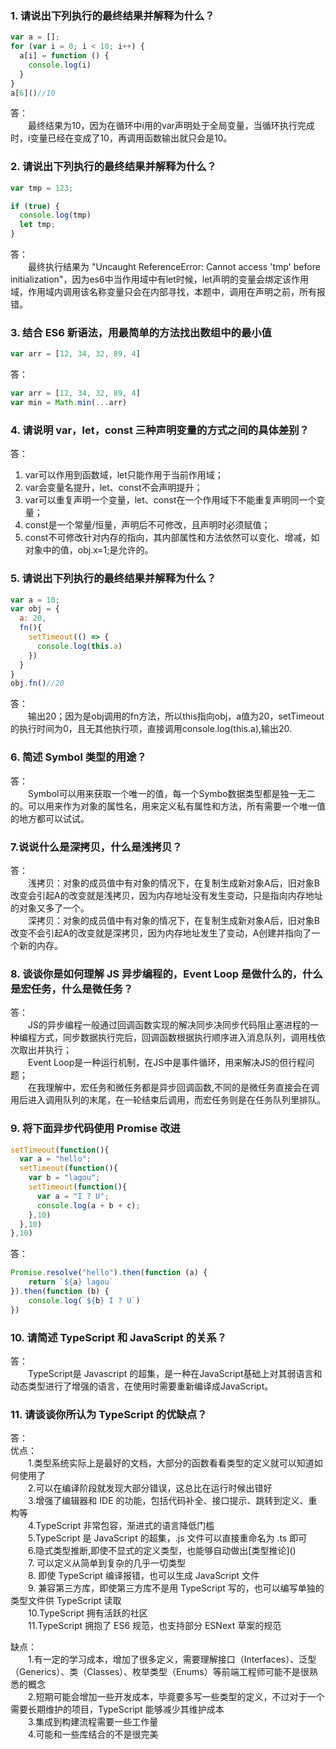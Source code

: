 ### 1. 请说出下列执行的最终结果并解释为什么？
```javascript
var a = [];
for (var i = 0; i < 10; i++) {
  a[i] = function () {
    console.log(i)
  }
} 
a[6]()//10
```
答：   
&emsp;&emsp;最终结果为10，因为在循环中i用的var声明处于全局变量，当循环执行完成时，i变量已经在变成了10，再调用函数输出就只会是10。
  

### 2. 请说出下列执行的最终结果并解释为什么？
```javascript
var tmp = 123;

if (true) {
  console.log(tmp)
  let tmp;
}
```
答：    
&emsp;&emsp;最终执行结果为 "Uncaught ReferenceError: Cannot access 'tmp' before initialization"，因为es6中当作用域中有let时候，let声明的变量会绑定该作用域，作用域内调用该名称变量只会在内部寻找，本题中，调用在声明之前，所有报错。
  
### 3. 结合 ES6 新语法，用最简单的方法找出数组中的最小值


```javascript
var arr = [12, 34, 32, 89, 4]
``` 

答：  

```javascript
var arr = [12, 34, 32, 89, 4]
var min = Math.min(...arr)
``` 

### 4. 请说明 var，let，const 三种声明变量的方式之间的具体差别？
答：  

1. var可以作用到函数域，let只能作用于当前作用域；
2. var会变量名提升，let、const不会声明提升；
3. var可以重复声明一个变量，let、const在一个作用域下不能重复声明同一个变量；
4. const是一个常量/恒量，声明后不可修改，且声明时必须赋值；
5. const不可修改针对内存的指向，其内部属性和方法依然可以变化、增减，如对象中的值，obj.x=1;是允许的。  

### 5. 请说出下列执行的最终结果并解释为什么？

```javascript
var a = 10;
var obj = {
  a: 20,
  fn(){
    setTimeout(() => {
      console.log(this.a)
    })
  }
}
obj.fn()//20
```   
答：  
&emsp;&emsp;输出20；因为是obj调用的fn方法，所以this指向obj，a值为20，setTimeout的执行时间为0，且无其他执行项，直接调用console.log(this.a),输出20.  

### 6. 简述 Symbol 类型的用途？  
答：  
&emsp;&emsp;Symbol可以用来获取一个唯一的值，每一个Symbo数据类型都是独一无二的。可以用来作为对象的属性名，用来定义私有属性和方法，所有需要一个唯一值的地方都可以试试。

### 7.说说什么是深拷贝，什么是浅拷贝？
答：  
&emsp;&emsp;浅拷贝：对象的成员值中有对象的情况下，在复制生成新对象A后，旧对象B改变会引起A的改变就是浅拷贝，因为内存地址没有发生变动，只是指向内存地址的对象又多了一个。  
&emsp;&emsp;深拷贝：对象的成员值中有对象的情况下，在复制生成新对象A后，旧对象B改变不会引起A的改变就是深拷贝，因为内存地址发生了变动，A创建并指向了一个新的内存。 
 
### 8. 谈谈你是如何理解 JS 异步编程的，Event Loop 是做什么的，什么是宏任务，什么是微任务？
答：  
&emsp;&emsp;JS的异步编程一般通过回调函数实现的解决同步决同步代码阻止塞进程的一种编程方式，同步数据执行完后，回调函数根据执行顺序进入消息队列，调用栈依次取出并执行；  
 &emsp;&emsp;Event Loop是一种运行机制，在JS中是事件循环，用来解决JS的但行程问题；  
&emsp;&emsp;在我理解中，宏任务和微任务都是异步回调函数,不同的是微任务直接会在调用后进入调用队列的末尾，在一轮结束后调用，而宏任务则是在任务队列里排队。

### 9. 将下面异步代码使用 Promise 改进
```javascript
setTimeout(function(){
  var a = "hello";
  setTimeout(function(){
    var b = "lagou";
    setTimeout(function(){
      var a = "I ? U";
      console.log(a + b + c);
    },10)
  },10)
},10)
```
答：  

```javascript
Promise.resolve("hello").then(function (a) {
    return `${a} lagou`
}).then(function (b) {
    console.log(`${b} I ? U`)
})
```  

### 10. 请简述 TypeScript 和 JavaScript 的关系？
答：  
&emsp;&emsp;TypeScript是 Javascript 的超集，是一种在JavaScript基础上对其弱语言和动态类型进行了增强的语言，在使用时需要重新编译成JavaScript。

### 11. 请谈谈你所认为 TypeScript 的优缺点？
答：  
优点：  
&emsp;&emsp;1.类型系统实际上是最好的文档，大部分的函数看看类型的定义就可以知道如何使用了  
&emsp;&emsp;2.可以在编译阶段就发现大部分错误，这总比在运行时候出错好  
&emsp;&emsp;3.增强了编辑器和 IDE 的功能，包括代码补全、接口提示、跳转到定义、重构等   
&emsp;&emsp;4.TypeScript 非常包容，渐进式的语言降低门槛  
&emsp;&emsp;5.TypeScript 是 JavaScript 的超集，.js 文件可以直接重命名为 .ts 即可  
&emsp;&emsp;6.隐式类型推断,即使不显式的定义类型，也能够自动做出\[类型推论\]()  
&emsp;&emsp;7. 可以定义从简单到复杂的几乎一切类型  
&emsp;&emsp;8. 即使 TypeScript 编译报错，也可以生成 JavaScript 文件  
&emsp;&emsp;9. 兼容第三方库，即使第三方库不是用 TypeScript 写的，也可以编写单独的类型文件供 TypeScript 读取  
&emsp;&emsp;10.TypeScript 拥有活跃的社区  
&emsp;&emsp;11.TypeScript 拥抱了 ES6 规范，也支持部分 ESNext 草案的规范

缺点：  
&emsp;&emsp;1.有一定的学习成本，增加了很多定义，需要理解接口（Interfaces）、泛型（Generics）、类（Classes）、枚举类型（Enums）等前端工程师可能不是很熟悉的概念    
&emsp;&emsp;2.短期可能会增加一些开发成本，毕竟要多写一些类型的定义，不过对于一个需要长期维护的项目，TypeScript 能够减少其维护成本  
&emsp;&emsp;3.集成到构建流程需要一些工作量  
&emsp;&emsp;4.可能和一些库结合的不是很完美


